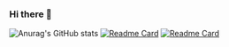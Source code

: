### Hi there 👋

![Anurag's GitHub stats](https://github-readme-stats.vercel.app/api?username=Ekrem05&hide=issues&show_icons=true&theme=great-gatsby&bg_color=00000000)
[![Readme Card](https://github-readme-stats.vercel.app/api/pin/?username=Ekrem05&repo=Honey-Zone&theme=great-gatsby&bg_color=00000000)](https://github.com/Ekrem05/Honey-Zone)
[![Readme Card](https://github-readme-stats.vercel.app/api/pin/?username=Ekrem05&repo=SoftUni&theme=great-gatsby&bg_color=00000000)](https://github.com/Ekrem05/SoftUni)
